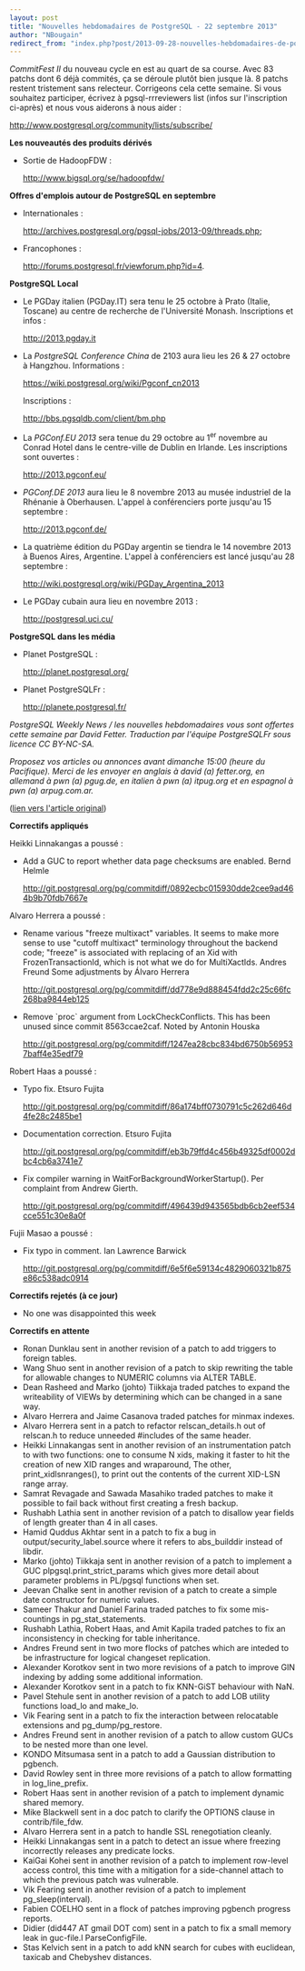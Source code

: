 ```yaml
---
layout: post
title: "Nouvelles hebdomadaires de PostgreSQL - 22 septembre 2013"
author: "NBougain"
redirect_from: "index.php?post/2013-09-28-nouvelles-hebdomadaires-de-postgresql-22-septembre-2013 "
---
```



<p><em>CommitFest II</em> du nouveau cycle en est au quart de sa course. Avec 83 patchs dont 6 d&eacute;j&agrave; commit&eacute;s, &ccedil;a se d&eacute;roule plut&ocirc;t bien jusque l&agrave;. 8 patchs restent tristement sans relecteur. Corrigeons cela cette semaine. Si vous souhaitez participer, &eacute;crivez &agrave; pgsql-rrreviewers list (infos sur l'inscription ci-apr&egrave;s) et nous vous aiderons &agrave; nous aider&nbsp;: 

<a target="_blank" href="http://www.postgresql.org/community/lists/subscribe/">http://www.postgresql.org/community/lists/subscribe/</a></p>

<p><strong>Les nouveaut&eacute;s des produits d&eacute;riv&eacute;s</strong></p>

<ul>

<li>Sortie de HadoopFDW&nbsp;: 

<a target="_blank" href="http://www.bigsql.org/se/hadoopfdw/">http://www.bigsql.org/se/hadoopfdw/</a></li>

</ul>

<p><strong>Offres d'emplois autour de PostgreSQL en septembre</strong></p>

<ul>

<li>Internationales&nbsp;: 

<a target="_blank" href="http://archives.postgresql.org/pgsql-jobs/2013-09/threads.php">http://archives.postgresql.org/pgsql-jobs/2013-09/threads.php</a>;</li>

<li>Francophones&nbsp;: 

<a target="_blank" href="http://forums.postgresql.fr/viewforum.php?id=4">http://forums.postgresql.fr/viewforum.php?id=4</a>.</li>

</ul>

<p><strong>PostgreSQL Local</strong></p>

<ul>

<li>Le PGDay italien (PGDay.IT) sera tenu le 25 octobre &agrave; Prato (Italie, Toscane) au centre de recherche de l'Universit&eacute; Monash. Inscriptions et infos&nbsp;: 

<a target="_blank" href="http://2013.pgday.it">http://2013.pgday.it</a></li>

<li>La <em>PostgreSQL Conference China</em> de 2103 aura lieu les 26 &amp; 27 octobre &agrave; Hangzhou. Informations&nbsp;: 

<a target="_blank" href="https://wiki.postgresql.org/wiki/Pgconf_cn2013">https://wiki.postgresql.org/wiki/Pgconf_cn2013</a><br>

Inscriptions&nbsp;: 

<a target="_blank" href="http://bbs.pgsqldb.com/client/bm.php">http://bbs.pgsqldb.com/client/bm.php</a></li>

<li>La <em>PGConf.EU 2013</em> sera tenue du 29 octobre au 1<sup>er</sup> novembre au Conrad Hotel dans le centre-ville de Dublin en Irlande. Les inscriptions sont ouvertes&nbsp;: 

<a target="_blank" href="http://2013.pgconf.eu/">http://2013.pgconf.eu/</a></li>

<li><em>PGConf.DE 2013</em> aura lieu le 8 novembre 2013 au mus&eacute;e industriel de la Rh&eacute;nanie &agrave; Oberhausen. L'appel &agrave; conf&eacute;renciers porte jusqu'au 15 septembre&nbsp;: 

<a target="_blank" href="http://2013.pgconf.de/">http://2013.pgconf.de/</a></li>

<li>La quatri&egrave;me &eacute;dition du PGDay argentin se tiendra le 14 novembre 2013 &agrave; Buenos Aires, Argentine. L'appel &agrave; conf&eacute;renciers est lanc&eacute; jusqu'au 28 septembre&nbsp;: 

<a target="_blank" href="http://wiki.postgresql.org/wiki/PGDay_Argentina_2013">http://wiki.postgresql.org/wiki/PGDay_Argentina_2013</a></li>

<li>Le PGDay cubain aura lieu en novembre 2013&nbsp;: 

<a target="_blank" href="http://postgresql.uci.cu/">http://postgresql.uci.cu/</a></li>

</ul>

<p><strong>PostgreSQL dans les m&eacute;dia</strong></p>

<ul>

<li>Planet PostgreSQL&nbsp;: 

<a target="_blank" href="http://planet.postgresql.org/">http://planet.postgresql.org/</a></li>

<li>Planet PostgreSQLFr&nbsp;: 

<a target="_blank" href="http://planete.postgresql.fr/">http://planete.postgresql.fr/</a></li>

</ul>

<p><i>PostgreSQL Weekly News / les nouvelles hebdomadaires vous sont offertes cette semaine par David Fetter. Traduction par l'&eacute;quipe PostgreSQLFr sous licence CC BY-NC-SA.</i></p>

<p><i>Proposez vos articles ou annonces avant dimanche 15:00 (heure du Pacifique). Merci de les envoyer en anglais &agrave; david (a) fetter.org, en allemand &agrave; pwn (a) pgug.de, en italien &agrave; pwn (a) itpug.org et en espagnol &agrave; pwn (a) arpug.com.ar.</i></p>

<p>(<a target="_blank" href="http://www.postgresql.org/message-id/20130923051953.GB26841@fetter.org">lien vers l'article original</a>)</p>

<!--more-->


<p><strong>Correctifs appliqu&eacute;s</strong></p>

<p>Heikki Linnakangas a pouss&eacute;&nbsp;:</p>

<ul>

<li>Add a GUC to report whether data page checksums are enabled. Bernd Helmle 

<a target="_blank" href="http://git.postgresql.org/pg/commitdiff/0892ecbc015930dde2cee9ad464b9b70fdb7667e">http://git.postgresql.org/pg/commitdiff/0892ecbc015930dde2cee9ad464b9b70fdb7667e</a></li>

</ul>

<p>Alvaro Herrera a pouss&eacute;&nbsp;:</p>

<ul>

<li>Rename various "freeze multixact" variables. It seems to make more sense to use "cutoff multixact" terminology throughout the backend code; "freeze" is associated with replacing of an Xid with FrozenTransactionId, which is not what we do for MultiXactIds. Andres Freund Some adjustments by &Aacute;lvaro Herrera 

<a target="_blank" href="http://git.postgresql.org/pg/commitdiff/dd778e9d888454fdd2c25c66fc268ba9844eb125">http://git.postgresql.org/pg/commitdiff/dd778e9d888454fdd2c25c66fc268ba9844eb125</a></li>

<li>Remove `proc` argument from LockCheckConflicts. This has been unused since commit 8563ccae2caf. Noted by Antonin Houska 

<a target="_blank" href="http://git.postgresql.org/pg/commitdiff/1247ea28cbc834bd6750b569537baff4e35edf79">http://git.postgresql.org/pg/commitdiff/1247ea28cbc834bd6750b569537baff4e35edf79</a></li>

</ul>

<p>Robert Haas a pouss&eacute;&nbsp;:</p>

<ul>

<li>Typo fix. Etsuro Fujita 

<a target="_blank" href="http://git.postgresql.org/pg/commitdiff/86a174bff0730791c5c262d646d4fe28c2485be1">http://git.postgresql.org/pg/commitdiff/86a174bff0730791c5c262d646d4fe28c2485be1</a></li>

<li>Documentation correction. Etsuro Fujita 

<a target="_blank" href="http://git.postgresql.org/pg/commitdiff/eb3b79ffd4c456b49325df0002dbc4cb6a3741e7">http://git.postgresql.org/pg/commitdiff/eb3b79ffd4c456b49325df0002dbc4cb6a3741e7</a></li>

<li>Fix compiler warning in WaitForBackgroundWorkerStartup(). Per complaint from Andrew Gierth. 

<a target="_blank" href="http://git.postgresql.org/pg/commitdiff/496439d943565bdb6cb2eef534cce551c30e8a0f">http://git.postgresql.org/pg/commitdiff/496439d943565bdb6cb2eef534cce551c30e8a0f</a></li>

</ul>

<p>Fujii Masao a pouss&eacute;&nbsp;:</p>

<ul>

<li>Fix typo in comment. Ian Lawrence Barwick 

<a target="_blank" href="http://git.postgresql.org/pg/commitdiff/6e5f6e59134c4829060321b875e86c538adc0914">http://git.postgresql.org/pg/commitdiff/6e5f6e59134c4829060321b875e86c538adc0914</a></li>

</ul>

<p><strong>Correctifs rejet&eacute;s (&agrave; ce jour)</strong></p>

<ul>

<li>No one was disappointed this week</li>

</ul>

<p><strong>Correctifs en attente</strong></p>

<ul>

<li>Ronan Dunklau sent in another revision of a patch to add triggers to foreign tables.</li>

<li>Wang Shuo sent in another revision of a patch to skip rewriting the table for allowable changes to NUMERIC columns via ALTER TABLE.</li>

<li>Dean Rasheed and Marko (johto) Tiikkaja traded patches to expand the writeability of VIEWs by determining which can be changed in a sane way.</li>

<li>Alvaro Herrera and Jaime Casanova traded patches for minmax indexes.</li>

<li>Alvaro Herrera sent in a patch to refactor relscan_details.h out of relscan.h to reduce unneeded #includes of the same header.</li>

<li>Heikki Linnakangas sent in another revision of an instrumentation patch to with two functions: one to consume N xids, making it faster to hit the creation of new XID ranges and wraparound, The other, print_xidlsnranges(), to print out the contents of the current XID-LSN range array.</li>

<li>Samrat Revagade and Sawada Masahiko traded patches to make it possible to fail back without first creating a fresh backup.</li>

<li>Rushabh Lathia sent in another revision of a patch to disallow year fields of length greater than 4 in all cases.</li>

<li>Hamid Quddus Akhtar sent in a patch to fix a bug in output/security_label.source where it refers to abs_builddir instead of libdir.</li>

<li>Marko (johto) Tiikkaja sent in another revision of a patch to implement a GUC plpgsql.print_strict_params which gives more detail about parameter problems in PL/pgsql functions when set.</li>

<li>Jeevan Chalke sent in another revision of a patch to create a simple date constructor for numeric values.</li>

<li>Sameer Thakur and Daniel Farina traded patches to fix some mis-countings in pg_stat_statements.</li>

<li>Rushabh Lathia, Robert Haas, and Amit Kapila traded patches to fix an inconsistency in checking for table inheritance.</li>

<li>Andres Freund sent in two more flocks of patches which are inteded to be infrastructure for logical changeset replication.</li>

<li>Alexander Korotkov sent in two more revisions of a patch to improve GIN indexing by adding some additional information.</li>

<li>Alexander Korotkov sent in a patch to fix KNN-GiST behaviour with NaN.</li>

<li>Pavel Stehule sent in another revision of a patch to add LOB utility functions load_lo and make_lo.</li>

<li>Vik Fearing sent in a patch to fix the interaction between relocatable extensions and pg_dump/pg_restore.</li>

<li>Andres Freund sent in another revision of a patch to allow custom GUCs to be nested more than one level.</li>

<li>KONDO Mitsumasa sent in a patch to add a Gaussian distribution to pgbench.</li>

<li>David Rowley sent in three more revisions of a patch to allow formatting in log_line_prefix.</li>

<li>Robert Haas sent in another revision of a patch to implement dynamic shared memory.</li>

<li>Mike Blackwell sent in a doc patch to clarify the OPTIONS clause in contrib/file_fdw.</li>

<li>Alvaro Herrera sent in a patch to handle SSL renegotiation cleanly.</li>

<li>Heikki Linnakangas sent in a patch to detect an issue where freezing incorrectly releases any predicate locks.</li>

<li>KaiGai Kohei sent in another revision of a patch to implement row-level access control, this time with a mitigation for a side-channel attach to which the previous patch was vulnerable.</li>

<li>Vik Fearing sent in another revision of a patch to implement pg_sleep(interval).</li>

<li>Fabien COELHO sent in a flock of patches improving pgbench progress reports.</li>

<li>Didier (did447 AT gmail DOT com) sent in a patch to fix a small memory leak in guc-file.l ParseConfigFile.</li>

<li>Stas Kelvich sent in a patch to add kNN search for cubes with euclidean, taxicab and Chebyshev distances.</li>

</ul>
